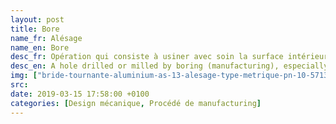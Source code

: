 ```yaml
---
layout: post
title: Bore
name_fr: Alésage
name_en: Bore
desc_fr: Opération qui consiste à usiner avec soin la surface intérieure d’un cylindre ou de toute autre pièce creuse. Le résultat de cette opération est un diamètre intérieur.
desc_en: A hole drilled or milled by boring (manufacturing), especially a large hole.
img: ["bride-tournante-aluminium-as-13-alesage-type-metrique-pn-10-5713-dmod1.jpg", "300px-Jeu_definition.jpg"]
src: 
date: 2019-03-15 17:58:00 +0100
categories: [Design mécanique, Procédé de manufacturing]
---
```

